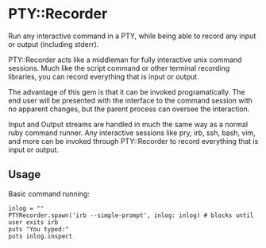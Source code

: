 # PTY::Recorder

Run any interactive command in a PTY, while being able to record any input or output (including stderr).

PTY::Recorder acts like a middleman for fully interactive unix command sessions. Much like the script command or other terminal recording libraries, you can record everything that is input or output.

The advantage of this gem is that it can be invoked programatically. The end user will be presented with the interface to the command session with no apparent changes, but the parent process can oversee the interaction.

Input and Output streams are handled in much the same way as a normal ruby command runner. Any interactive sessions like pry, irb, ssh, bash, vim, and more can be invoked through PTY::Recorder to record everything that is input or output.

## Usage

Basic command running:

    inlog = ""
    PTYRecorder.spawn('irb --simple-prompt', inlog: inlog) # blocks until user exits irb
    puts "You typed:"
    puts inlog.inspect

